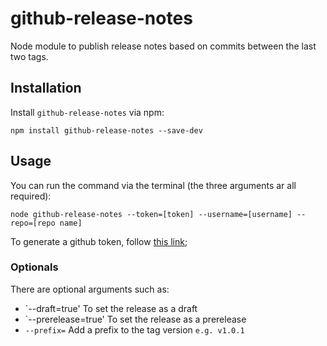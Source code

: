 # github-release-notes
Node module to publish release notes based on commits between the last two tags.

## Installation

Install `github-release-notes` via npm:

```
npm install github-release-notes --save-dev
```

## Usage

You can run the command via the terminal (the three arguments ar all required):

```
node github-release-notes --token=[token] --username=[username] --repo=[repo name]
```

To generate a github token, follow [this link](https://help.github.com/articles/creating-an-access-token-for-command-line-use/);

### Optionals

There are optional arguments such as:

- `--draft=true' To set the release as a draft
- `--prerelease=true' To set the release as a prerelease
- `--prefix=` Add a prefix to the tag version `e.g. v1.0.1`